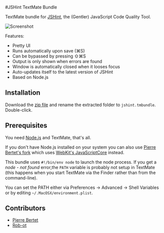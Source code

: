 #JSHint TextMate Bundle

TextMate bundle for [JSHint](http://jshint.com/), the (Gentler) JavaScript Code Quality Tool.

![Screenshot](https://github.com/downloads/fgnass/fgnass.github.com/jslint.png)

Features:

* Pretty UI
* Runs automatically upon save (⌘S)
* Can be bypassed by pressing ⇧⌘S
* Output is only shown when errors are found
* Window is automatically closed when it looses focus
* Auto-updates itself to the latest version of JSHint
* Based on Node.js

## Installation

Download the [zip file](http://github.com/fgnass/jshint.tmbundle/zipball/master) and rename the
extracted folder to `jshint.tmbundle`. Double-click.

## Prerequisites

You need [Node.js](http://nodejs.org/) and TextMate, that's all.

If you don't have Node.js installed on your system you can also use [Pierre Bertet's fork](https://github.com/bpierre/jshint.tmbundle) which uses [WebKit's JavaScriptCore](http://trac.webkit.org/wiki/JSC) instead.

This bundle uses `#!/bin/env node` to launch the node process. If you get a *node - not found* error,the `PATH` variable is probably not setup in TextMate (this happens when you start TextMate via the Finder rather than from the command-line).

You can set the PATH either via Preferences → Advanced → Shell Variables or by editing `~/.MacOSX/environment.plist`.

## Contributors

* [Pierre Bertet](https://github.com/bpierre/)
* [Rob-ot](https://github.com/Rob-ot/)
